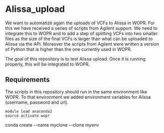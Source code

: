 # Alissa_upload

We want to automatize again the uploads of VCFs to Alissa in WOPR. For this we have received a series of scripts from Agilent support. We need to integrate this to WOPR and to add a step of splitting VCFs into two smaller files as the size of the final VCFs is larger than what can be uploaded to Alissa via the API. Moreover the scripts from Agilent were written a version of Python that is higher than the one currently used in WOPR.

The goal of this repository is to test Alissa upload. Once it is running properly, this will be integrated to WOPR.

## Requirements

The scripts in this repository should run in the same environment like WOPR. To that environment we added environment variables for Alissa (username, password and url).

```
module load anaconda2
source activate wopr
```

conda create --name myclone --clone myenv
